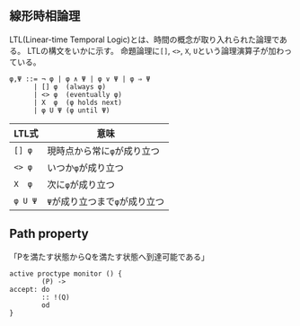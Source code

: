 ## 線形時相論理
LTL(Linear-time Temporal Logic)とは、時間の概念が取り入れられた論理である。
LTLの構文をいかに示す。
命題論理に`[]`, `<>`, `X`, `U`という論理演算子が加わっている。
```
φ,Ψ ::= ¬ φ | φ ∧ Ψ | φ ∨ Ψ | φ ⇒ Ψ
      | [] φ  (always φ)
      | <> φ  (eventually φ)
      | X  φ  (φ holds next)
      | φ U Ψ (φ until Ψ)
```

|LTL式|意味|
----|---- 
| `[] φ` | 現時点から常に`φ`が成り立つ |
| `<> φ` | いつか`φ`が成り立つ |
| `X  φ` | 次に`φ`が成り立つ |
| `φ U Ψ` | `Ψ`が成り立つまで`φ`が成り立つ |

## Path property
「Pを満たす状態からQを満たす状態へ到達可能である」

```
active proctype monitor () {
        (P) ->
accept: do
        :: !(Q)
        od
}
```
